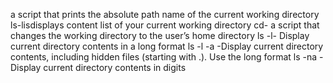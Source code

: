 a script that prints the absolute path name of the current working directory
ls-lisdisplays content list of your current working directory
cd-  a script that changes the working directory to the user’s home directory
ls -l- Display current directory contents in a long format
ls -l -a -Display current directory contents, including hidden files (starting with .). Use the long format
ls -na -Display current directory contents in digits
